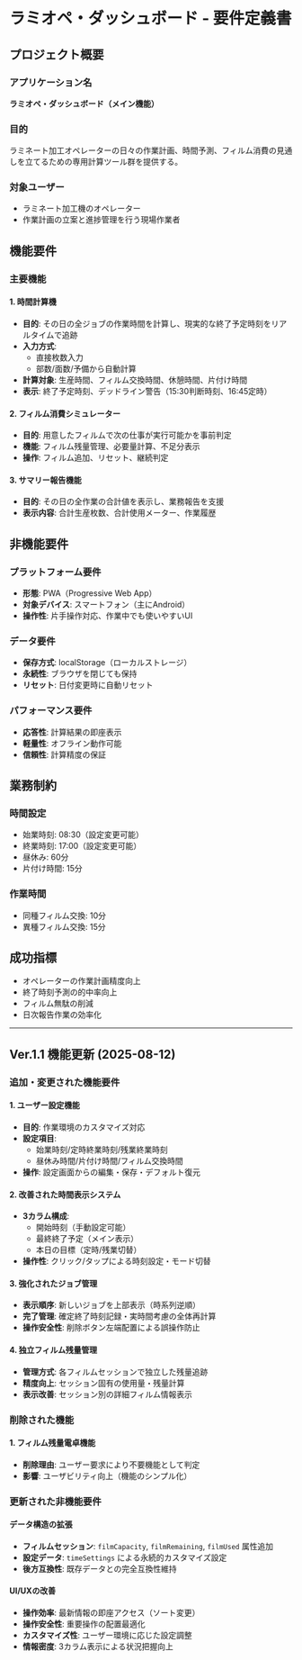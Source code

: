 # ラミオペ・ダッシュボード - 要件定義書

## プロジェクト概要

### アプリケーション名
**ラミオペ・ダッシュボード（メイン機能）**

### 目的
ラミネート加工オペレーターの日々の作業計画、時間予測、フィルム消費の見通しを立てるための専用計算ツール群を提供する。

### 対象ユーザー
- ラミネート加工機のオペレーター
- 作業計画の立案と進捗管理を行う現場作業者

## 機能要件

### 主要機能

#### 1. 時間計算機
- **目的**: その日の全ジョブの作業時間を計算し、現実的な終了予定時刻をリアルタイムで追跡
- **入力方式**: 
  - 直接枚数入力
  - 部数/面数/予備から自動計算
- **計算対象**: 生産時間、フィルム交換時間、休憩時間、片付け時間
- **表示**: 終了予定時刻、デッドライン警告（15:30判断時刻、16:45定時）

#### 2. フィルム消費シミュレーター
- **目的**: 用意したフィルムで次の仕事が実行可能かを事前判定
- **機能**: フィルム残量管理、必要量計算、不足分表示
- **操作**: フィルム追加、リセット、継続判定

#### 3. サマリー報告機能
- **目的**: その日の全作業の合計値を表示し、業務報告を支援
- **表示内容**: 合計生産枚数、合計使用メーター、作業履歴

## 非機能要件

### プラットフォーム要件
- **形態**: PWA（Progressive Web App）
- **対象デバイス**: スマートフォン（主にAndroid）
- **操作性**: 片手操作対応、作業中でも使いやすいUI

### データ要件
- **保存方式**: localStorage（ローカルストレージ）
- **永続性**: ブラウザを閉じても保持
- **リセット**: 日付変更時に自動リセット

### パフォーマンス要件
- **応答性**: 計算結果の即座表示
- **軽量性**: オフライン動作可能
- **信頼性**: 計算精度の保証

## 業務制約

### 時間設定
- 始業時刻: 08:30（設定変更可能）
- 終業時刻: 17:00（設定変更可能）
- 昼休み: 60分
- 片付け時間: 15分

### 作業時間
- 同種フィルム交換: 10分
- 異種フィルム交換: 15分

## 成功指標
- オペレーターの作業計画精度向上
- 終了時刻予測の的中率向上
- フィルム無駄の削減
- 日次報告作業の効率化

---

## Ver.1.1 機能更新 (2025-08-12)

### 追加・変更された機能要件

#### 1. ユーザー設定機能
- **目的**: 作業環境のカスタマイズ対応
- **設定項目**: 
  - 始業時刻/定時終業時刻/残業終業時刻
  - 昼休み時間/片付け時間/フィルム交換時間
- **操作**: 設定画面からの編集・保存・デフォルト復元

#### 2. 改善された時間表示システム
- **3カラム構成**: 
  - 開始時刻（手動設定可能）
  - 最終終了予定（メイン表示）
  - 本日の目標（定時/残業切替）
- **操作性**: クリック/タップによる時刻設定・モード切替

#### 3. 強化されたジョブ管理
- **表示順序**: 新しいジョブを上部表示（時系列逆順）
- **完了管理**: 確定終了時刻記録・実時間考慮の全体再計算
- **操作安全性**: 削除ボタン左端配置による誤操作防止

#### 4. 独立フィルム残量管理
- **管理方式**: 各フィルムセッションで独立した残量追跡
- **精度向上**: セッション固有の使用量・残量計算
- **表示改善**: セッション別の詳細フィルム情報表示

### 削除された機能

#### 1. フィルム残量電卓機能
- **削除理由**: ユーザー要求により不要機能として判定
- **影響**: ユーザビリティ向上（機能のシンプル化）

### 更新された非機能要件

#### データ構造の拡張
- **フィルムセッション**: `filmCapacity`, `filmRemaining`, `filmUsed` 属性追加
- **設定データ**: `timeSettings` による永続的カスタマイズ設定
- **後方互換性**: 既存データとの完全互換性維持

#### UI/UXの改善
- **操作効率**: 最新情報の即座アクセス（ソート変更）
- **操作安全性**: 重要操作の配置最適化
- **カスタマイズ性**: ユーザー環境に応じた設定調整
- **情報密度**: 3カラム表示による状況把握向上